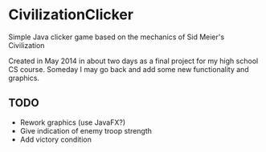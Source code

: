 # CivilizationClicker
Simple Java clicker game based on the mechanics of Sid Meier's Civilization

Created in May 2014 in about two days as a final project for my high school CS course. Someday I may go back and add some new functionality and graphics. 

## TODO
* Rework graphics (use JavaFX?)
* Give indication of enemy troop strength
* Add victory condition

